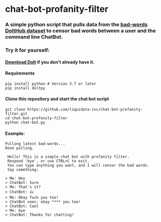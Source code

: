# chat-bot-profanity-filter

### A simple python script that pulls data from the [bad-words DoltHub dataset](https://www.dolthub.com/repositories/Liquidata/bad-words) to censor bad words between a user and the command line ChatBot. 

### Try it for yourself:

#### [Download Dolt](https://github.com/liquidata-inc/dolt#installation) if you don't already have it.

#### Requirements

```
pip install python # Version 3.7 or later
pip install doltpy
```

#### Clone this repository and start the chat bot script

```
git clone https://github.com/liquidata-inc/chat-bot-profanity-filter.git
cd chat-bot-profanity-filter
python chat-bot.py
```

#### Example:
```
Pulling latest bad-words...
Done pulling.

 Hello! This is a simple chat bot with profanity filter. 
 Respond 'bye', or use CTRL+C to exit. 
 You can type anything you want, and I will censor the bad words.
 Say something: 

> Me: Hey
> ChatBot: Sure
> Me: That's it?
> ChatBot: 👍
> Me: Okay fuck you too!
> ChatBot sees: okay **** you too!
> ChatBot: Cool
> Me: bye
> ChatBot: Thanks for chatting!
```

